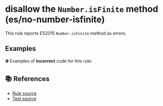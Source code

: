 # disallow the `Number.isFinite` method (es/no-number-isfinite)

This rule reports ES2015 `Number.isFinite` method as errors.

## Examples

⛔ Examples of **incorrect** code for this rule:

<eslint-playground type="bad" code="/*eslint es/no-number-isfinite: error */
const b = Number.isFinite(value)
" />

## 📚 References

- [Rule source](https://github.com/mysticatea/eslint-plugin-es/blob/v2.0.0/lib/rules/no-number-isfinite.js)
- [Test source](https://github.com/mysticatea/eslint-plugin-es/blob/v2.0.0/tests/lib/rules/no-number-isfinite.js)
